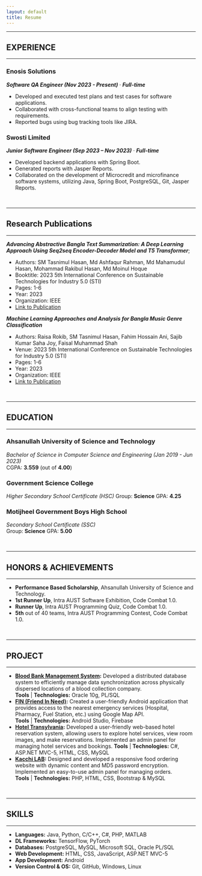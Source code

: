 ```yaml
---
layout: default
title: Resume
---
```


---
## EXPERIENCE
---

### Enosis Solutions  
***Software QA Engineer (Nov 2023 - Present)*** &middot;	***Full-time***   

* Developed and executed test plans and test cases for software applications.
* Collaborated with cross-functional teams to align testing with requirements.
* Reported bugs using bug tracking tools like JIRA.

### Swosti Limited     
***Junior Software Engineer (Sep 2023 – Nov 2023)*** &middot;	***Full-time***  
* Developed backend applications with Spring Boot.
* Generated reports with Jasper Reports.
* Collaborated on the development of Microcredit and microfinance software systems, utilizing Java, Spring Boot, PostgreSQL, Git, Jasper Reports. 

<br />

---
## Research Publications
---

***Advancing Abstractive Bangla Text Summarization: A Deep Learning Approach Using Seq2seq Encoder-Decoder Model and T5 Transformer***;
* Authors: SM Tasnimul Hasan, Md Ashfaqur Rahman, Md Mahamudul Hasan, Mohammad Rakibul Hasan, Md Moinul Hoque
* Booktitle: 2023 5th International Conference on Sustainable Technologies for Industry 5.0 (STI)
* Pages: 1-6
* Year: 2023
* Organization: IEEE
* [Link to Publication](https://ieeexplore.ieee.org/document/10464712)

***Machine Learning Approaches and Analysis for Bangla Music Genre Classification***
* Authors: Raisa Rokib, SM Tasnimul Hasan, Fahim Hossain Ani, Sajib Kumar Saha Joy, Faisal Muhammad Shah
* Venue: 2023 5th International Conference on Sustainable Technologies for Industry 5.0 (STI)
* Pages: 1-6
* Year: 2023
* Organization: IEEE
* [Link to Publication](https://ieeexplore.ieee.org/document/10464795)

<br />

---
## EDUCATION
---
### Ahsanullah University of Science and Technology  
*Bachelor of Science in Computer Science and Engineering (Jan 2019 - Jun 2023)*  
CGPA: **3.559** (out of **4.00**) 

### Government Science College
*Higher Secondary School Certificate (HSC)* 
Group: **Science**
GPA: **4.25**

### Motijheel Government Boys High School
*Secondary School Certificate (SSC)*  
Group: **Science**
GPA: **5.00**

<br />

---
## HONORS & ACHIEVEMENTS
---
* **Performance Based Scholarship**, Ahsanullah University of Science and Technology. 
* **1st Runner Up**, Intra AUST Software Exhibition, Code Combat 1.0.
* **Runner Up**, Intra AUST Programming Quiz, Code Combat 1.0.
* **5th** out of 40 teams, Intra AUST Programming Contest, Code Combat 1.0.

<br />

---
## PROJECT
---
* **[Blood Bank Management System](https://github.com/samithasan142/Blood-Bank-MS-Oracle-PL-SQL-):** Developed a distributed database system to efficiently manage data synchronization across physically dispersed locations of a blood collection company.  
**Tools** &#124; **Technologies:** Oracle 10g, PL/SQL
* **[FIN (Friend In Need)](https://github.com/samithasan142/FIN-Android-Application):** Created a user-friendly Android application that provides access to the nearest emergency services (Hospital, Pharmacy, Fuel Station, etc.) using Google Map API.  
**Tools** &#124; **Technologies:** Android Studio, Firebase
* **[Hotel Transylvania](https://github.com/samithasan142/Hotel-Transylvania):** Developed a user-friendly web-based hotel reservation system, allowing users to explore hotel services, view room images, and make reservations. Implemented an admin panel for managing hotel services and bookings.
**Tools** &#124; **Technologies:** C#, ASP.NET MVC-5, HTML, CSS, MySQL  
* **[Kacchi LAB](https://github.com/samithasan142/Kacchi-LAB):** Designed and developed a responsive food ordering website with dynamic content and MD5 password encryption. Implemented an easy-to-use admin panel for managing orders.  
**Tools** &#124; **Technologies:** PHP, HTML, CSS, Bootstrap & MySQL

<br />
  
---
## SKILLS  
---
* **Languages:** Java, Python, C/C++, C#, PHP, MATLAB
* **DL Frameworks:** TensorFlow, PyTorch
* **Databases:** PostgreSQL, MySQL, Microsoft SQL, Oracle PL/SQL
* **Web Development:** HTML, CSS, JavaScript, ASP.NET MVC-5
* **App Development:** Android
* **Version Control & OS:** Git, GitHub, Windows, Linux
